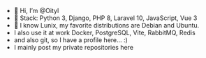 - 👋 Hi, I’m @Oityl
- 👀 Stack: Python 3, Django, PHP 8, Laravel 10, JavaScript, Vue 3
- 💪 I know Lunix, my favorite distributions are Debian and Ubuntu.
- I also use it at work Docker, PostgreSQL, Vite, RabbitMQ, Redis
- and also git, so I have a profile here... :)
- I mainly post my private repositories here

<!---
Oityl/Oityl is a ✨ special ✨ repository because its `README.md` (this file) appears on your GitHub profile.
You can click the Preview link to take a look at your changes.
--->
